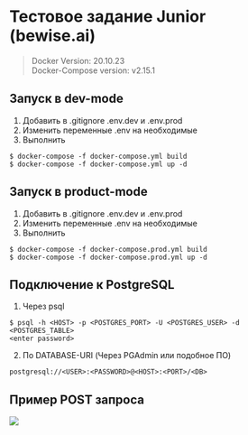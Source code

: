 # Тестовое задание Junior (bewise.ai)
>Docker Version: 20.10.23 <br>
>Docker-Compose version: v2.15.1

## Запуск в dev-mode
1. Добавить в .gitignore .env.dev и .env.prod
2. Изменить переменные .env на необходимые
3. Выполнить
```
$ docker-compose -f docker-compose.yml build
$ docker-compose -f docker-compose.yml up -d
```

## Запуск в product-mode
1. Добавить в .gitignore .env.dev и .env.prod
2. Изменить переменные .env на необходимые
3. Выполнить
```
$ docker-compose -f docker-compose.prod.yml build
$ docker-compose -f docker-compose.prod.yml up -d
```

## Подключение к PostgreSQL
1. Через psql
```
$ psql -h <HOST> -p <POSTGRES_PORT> -U <POSTGRES_USER> -d <POSTGRES_TABLE>
<enter password>
```

2. По DATABASE-URI (Через PGAdmin или подобное ПО)
```
postgresql://<USER>:<PASSWORD>@<HOST>:<PORT>/<DB>
```

## Пример POST запроса
<img src="https://i.imgur.com/X0vLMhE.png">